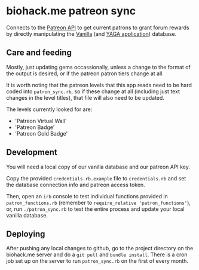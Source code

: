 # biohack.me patreon sync

Connects to the [Patreon API](https://github.com/Patreon/patreon-ruby) to get current patrons to grant forum rewards by directly manipulating the [Vanilla](https://github.com/biohack-me/vanilla) (and [YAGA application](https://github.com/biohack-me/Application-Yaga)) database.


## Care and feeding

Mostly, just updating gems occassionally, unless a change to the format of the output is desired, or if the patreon patron tiers change at all.

It is worth noting that the patreon levels that this app reads need to be hard coded into `patron_sync.rb`, so if these change at all (including just text changes in the level titles), that file will also need to be updated.

The levels currently looked for are:
- 'Patreon Virtual Wall'
- 'Patreon Badge'
- 'Patreon Gold Badge'


## Development

You will need a local copy of our vanilla database and our patreon API key.

Copy the provided `credentials.rb.example` file to `credentials.rb` and set the database connection info and patreon access token.

Then, open an `irb` console to test individual functions provided in `patron_functions.rb` (remember to `require_relative 'patron_functions'`), or, run `./patron_sync.rb` to test the entire process and update your local vanilla database.


## Deploying

After pushing any local changes to github, go to the project directory on the biohack.me server and do a `git pull` and `bundle install`. There is a cron job set up on the server to run `patron_sync.rb` on the first of every month.
